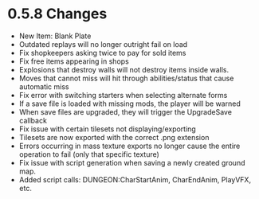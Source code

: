 # 0.5.8 Changes #

* New Item: Blank Plate
* Outdated replays will no longer outright fail on load
* Fix shopkeepers asking twice to pay for sold items
* Fix free items appearing in shops
* Explosions that destroy walls will not destroy items inside walls.
* Moves that cannot miss will hit through abilities/status that cause automatic miss
* Fix error with switching starters when selecting alternate forms
* If a save file is loaded with missing mods, the player will be warned
* When save files are upgraded, they will trigger the UpgradeSave callback
* Fix issue with certain tilesets not displaying/exporting
* Tilesets are now exported with the correct .png extension
* Errors occurring in mass texture exports no longer cause the entire operation to fail (only that specific texture)
* Fix issue with script generation when saving a newly created ground map.
* Added script calls: DUNGEON:CharStartAnim, CharEndAnim, PlayVFX, etc.